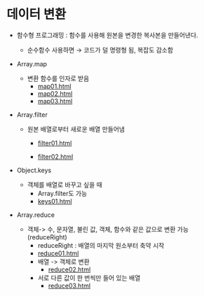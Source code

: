 # 데이터 변환
+ 함수형 프로그래밍 : 함수를 사용해 원본을 변경한 복사본을 만들어낸다. 
    + 순수함수 사용하면 → 코드가 덜 명령형 됨, 복잡도 감소함


+ Array.map 
    + 변환 함수를 인자로 받음
        + [map01.html](https://github.com/luster1031/Learning-react_practice/blob/main/chapter-03/05_transforming-data/map01.html)
        + [map02.html](https://github.com/luster1031/Learning-react_practice/blob/main/chapter-03/05_transforming-data/map02.html)
        + [map03.html](https://github.com/luster1031/Learning-react_practice/blob/main/chapter-03/05_transforming-data/map03.html)

+ Array.filter
    + 원본 배열로부터 새로운 배열 만들어냄
        + [filter01.html](https://github.com/luster1031/Learning-react_practice/blob/main/chapter-03/05_transforming-data/filter01.html)

        + [filter02.html](https://github.com/luster1031/Learning-react_practice/blob/main/chapter-03/05_transforming-data/filter02.html)
+ Object.keys
    + 객체를 배열로 바꾸고 싶을 때
        + Array.filter도 가능
        + [keys01.html](https://github.com/luster1031/Learning-react_practice/blob/main/chapter-03/05_transforming-data/keys01.html)

+ Array.reduce
    + 객체-> 수, 문자열, 불린 값, 객체, 함수와 같은 값으로 변환 가능(reduceRight)
        + reduceRight : 배열의 마지막 원소부터 축약 시작
        + [reduce01.html](https://github.com/luster1031/Learning-react_practice/blob/main/chapter-03/05_transforming-data/reduce01.html)
        + 배열 -> 객체로 변환
            + [reduce02.html](https://github.com/luster1031/Learning-react_practice/blob/main/chapter-03/05_transforming-data/reduce02.html)
        + 서로 다른 값이 한 번씩만 들어 있는 배열
            + [reduce03.html](https://github.com/luster1031/Learning-react_practice/blob/main/chapter-03/05_transforming-data/reduce03.html)
